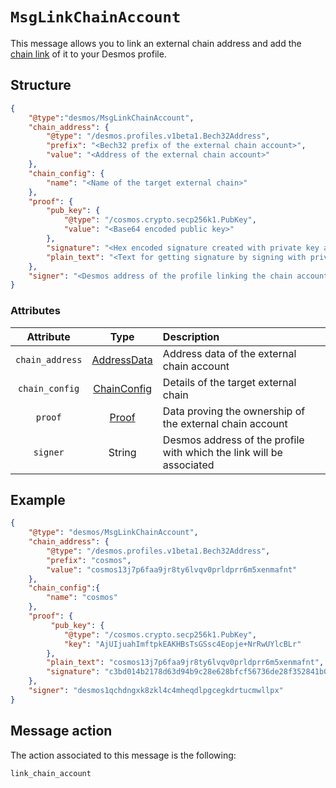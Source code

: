 # `MsgLinkChainAccount`
This message allows you to link an external chain address 
and add the [chain link](../../types/profiles/chain-link.md) of it to your Desmos profile.

## Structure

```json
{
    "@type":"desmos/MsgLinkChainAccount",
    "chain_address": {
        "@type": "/desmos.profiles.v1beta1.Bech32Address",
        "prefix": "<Bech32 prefix of the external chain account>",
        "value": "<Address of the external chain account>"
    },
    "chain_config": {
        "name": "<Name of the target external chain>"
    },
    "proof": {
        "pub_key": {
            "@type": "/cosmos.crypto.secp256k1.PubKey",
            "value": "<Base64 encoded public key>"
        },
        "signature": "<Hex encoded signature created with private key associated given public key>",
        "plain_text": "<Text for getting signature by signing with private key>"
    },
    "signer": "<Desmos address of the profile linking the chain account>"
}
```

### Attributes

| Attribute | Type | Description |
| :-------: | :----: | :-------- |
| `chain_address` | [AddressData](../../types/profiles/chain-link.md#Address) | Address data of the external chain account |
| `chain_config` | [ChainConfig](../../types/profiles/chain-link.md#ChainConfig) | Details of the target external chain |
| `proof` | [Proof](../../types/profiles/chain-link.md#Proof) | Data proving the ownership of the external chain account |
| `signer` | String | Desmos address of the profile with which the link will be associated |


## Example

```json
{
    "@type": "desmos/MsgLinkChainAccount",
    "chain_address": {
        "@type": "/desmos.profiles.v1beta1.Bech32Address",
        "prefix": "cosmos",
        "value": "cosmos13j7p6faa9jr8ty6lvqv0prldprr6m5xenmafnt"
    },
    "chain_config":{
        "name": "cosmos"
    },
    "proof": {
         "pub_key": {
            "@type": "/cosmos.crypto.secp256k1.PubKey",
            "key": "AjUIjuahImftpkEAKHBsTsGSsc4Eopje+NrRwUYlcBLr"
        },
        "plain_text": "cosmos13j7p6faa9jr8ty6lvqv0prldprr6m5xenmafnt",
        "signature": "c3bd014b2178d63d94b9c28e628bfcf56736de28f352841b0bb27d6fff2968d62c13a10aeddd1ebfe3b13f3f8e61f79a2c63ae6ff5cb78cb0d64e6b0a70fae57",
    },
    "signer": "desmos1qchdngxk8zkl4c4mheqdlpgcegkdrtucmwllpx"
}
```

## Message action
The action associated to this message is the following:

```
link_chain_account
```